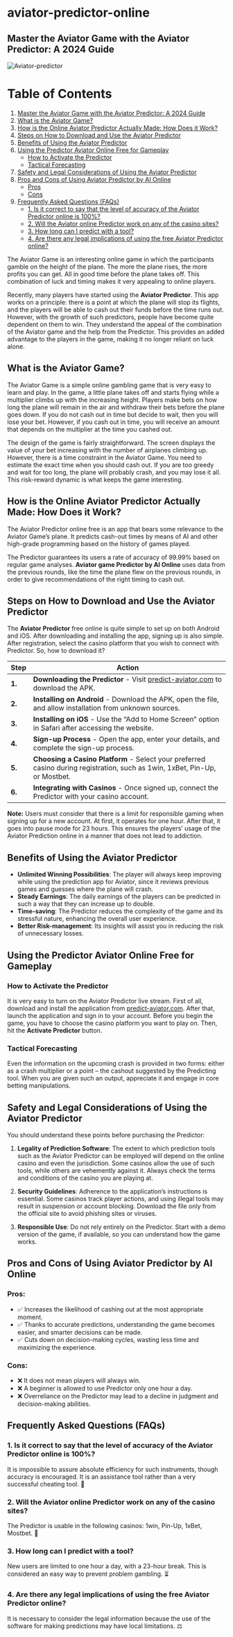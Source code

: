 # aviator-predictor-online

## Master the Aviator Game with the Aviator Predictor: A 2024 Guide

![Aviator-predictor](./aviatorpredictor.webp)

# Table of Contents

1. [Master the Aviator Game with the Aviator Predictor: A 2024 Guide](#master-the-aviator-game-with-the-aviator-predictor-a-2024-guide)
2. [What is the Aviator Game?](#what-is-the-aviator-game)
3. [How is the Online Aviator Predictor Actually Made: How Does it Work?](#how-is-the-online-aviator-predictor-actually-made-how-does-it-work)
4. [Steps on How to Download and Use the Aviator Predictor](#steps-on-how-to-download-and-use-the-aviator-predictor)
5. [Benefits of Using the Aviator Predictor](#benefits-of-using-the-aviator-predictor)
6. [Using the Predictor Aviator Online Free for Gameplay](#using-the-predictor-aviator-online-free-for-gameplay)
   - [How to Activate the Predictor](#how-to-activate-the-predictor)
   - [Tactical Forecasting](#tactical-forecasting)
7. [Safety and Legal Considerations of Using the Aviator Predictor](#safety-and-legal-considerations-of-using-the-aviator-predictor)
8. [Pros and Cons of Using Aviator Predictor by AI Online](#pros-and-cons-of-using-aviator-predictor-by-ai-online)
   - [Pros](#pros)
   - [Cons](#cons)
9. [Frequently Asked Questions (FAQs)](#frequently-asked-questions-faqs)
   - [1. Is it correct to say that the level of accuracy of the Aviator Predictor online is 100%?](#1-is-it-correct-to-say-that-the-level-of-accuracy-of-the-aviator-predictor-online-is-100)
   - [2. Will the Aviator online Predictor work on any of the casino sites?](#2-will-the-aviator-online-predictor-work-on-any-of-the-casino-sites)
   - [3. How long can I predict with a tool?](#3-how-long-can-i-predict-with-a-tool)
   - [4. Are there any legal implications of using the free Aviator Predictor online?](#4-are-there-any-legal-implications-of-using-the-free-aviator-predictor-online)


The Aviator Game is an interesting online game in which the participants gamble on the height of the plane. The more the plane rises, the more profits you can get. All in good time before the plane takes off. This combination of luck and timing makes it very appealing to online players.

Recently, many players have started using the **Aviator Predictor**. This app works on a principle: there is a point at which the plane will stop its flights, and the players will be able to cash out their funds before the time runs out. However, with the growth of such predictors, people have become quite dependent on them to win. They understand the appeal of the combination of the Aviator game and the help from the Predictor. This provides an added advantage to the players in the game, making it no longer reliant on luck alone.

## What is the Aviator Game?

The Aviator Game is a simple online gambling game that is very easy to learn and play. In the game, a little plane takes off and starts flying while a multiplier climbs up with the increasing height. Players make bets on how long the plane will remain in the air and withdraw their bets before the plane goes down. If you do not cash out in time but decide to wait, then you will lose your bet. However, if you cash out in time, you will receive an amount that depends on the multiplier at the time you cashed out.

The design of the game is fairly straightforward. The screen displays the value of your bet increasing with the number of airplanes climbing up. However, there is a time constraint in the Aviator Game. You need to estimate the exact time when you should cash out. If you are too greedy and wait for too long, the plane will probably crash, and you may lose it all. This risk-reward dynamic is what keeps the game interesting.

## How is the Online Aviator Predictor Actually Made: How Does it Work?

The Aviator Predictor online free is an app that bears some relevance to the Aviator Game’s plane. It predicts cash-out times by means of AI and other high-grade programming based on the history of games played.

The Predictor guarantees its users a rate of accuracy of 99.99% based on regular game analyses. **Aviator game Predictor by AI Online** uses data from the previous rounds, like the time the plane flew on the previous rounds, in order to give recommendations of the right timing to cash out.

## Steps on How to Download and Use the Aviator Predictor

The **Aviator Predictor** free online is quite simple to set up on both Android and iOS. After downloading and installing the app, signing up is also simple. After registration, select the casino platform that you wish to connect with Predictor. So, how to download it?

| **Step** | **Action** |
|----------|------------|
| **1.** | **Downloading the Predictor** - Visit [predict-aviator.com](https://predict-aviator.com) to download the APK. |
| **2.** | **Installing on Android** - Download the APK, open the file, and allow installation from unknown sources. |
| **3.** | **Installing on iOS** - Use the “Add to Home Screen” option in Safari after accessing the website. |
| **4.** | **Sign-up Process** - Open the app, enter your details, and complete the sign-up process. |
| **5.** | **Choosing a Casino Platform** - Select your preferred casino during registration, such as 1win, 1xBet, Pin-Up, or Mostbet. |
| **6.** | **Integrating with Casinos** - Once signed up, connect the Predictor with your casino account. |

**Note:** Users must consider that there is a limit for responsible gaming when signing up for a new account. At first, it operates for one hour. After that, it goes into pause mode for 23 hours. This ensures the players’ usage of the Aviator Prediction online in a manner that does not lead to addiction.

## Benefits of Using the Aviator Predictor

- **Unlimited Winning Possibilities**: The player will always keep improving while using the prediction app for Aviator, since it reviews previous games and guesses where the plane will crash.
- **Steady Earnings**: The daily earnings of the players can be predicted in such a way that they can increase up to double.
- **Time-saving**: The Predictor reduces the complexity of the game and its stressful nature, enhancing the overall user experience.
- **Better Risk-management**: Its insights will assist you in reducing the risk of unnecessary losses.

## Using the Predictor Aviator Online Free for Gameplay

### How to Activate the Predictor

It is very easy to turn on the Aviator Predictor live stream. First of all, download and install the application from [predict-aviator.com](https://predict-aviator.com). After that, launch the application and sign in to your account. Before you begin the game, you have to choose the casino platform you want to play on. Then, hit the **Activate Predictor** button.

### Tactical Forecasting

Even the information on the upcoming crash is provided in two forms: either as a crash multiplier or a point – the cashout suggested by the Predicting tool. When you are given such an output, appreciate it and engage in core betting manipulations.

## Safety and Legal Considerations of Using the Aviator Predictor

You should understand these points before purchasing the Predictor:

1. **Legality of Prediction Software**: The extent to which prediction tools such as the Aviator Predictor can be employed will depend on the online casino and even the jurisdiction. Some casinos allow the use of such tools, while others are vehemently against it. Always check the terms and conditions of the casino you are playing at.

2. **Security Guidelines**: Adherence to the application’s instructions is essential. Some casinos track player actions, and using illegal tools may result in suspension or account blocking. Download the file only from the official site to avoid phishing sites or viruses.

3. **Responsible Use**: Do not rely entirely on the Predictor. Start with a demo version of the game, if available, so you can understand how the game works.

## Pros and Cons of Using Aviator Predictor by AI Online

### Pros:
- ✅ Increases the likelihood of cashing out at the most appropriate moment.
- ✅ Thanks to accurate predictions, understanding the game becomes easier, and smarter decisions can be made.
- ✅ Cuts down on decision-making cycles, wasting less time and maximizing the experience.

### Cons:
- ❌ It does not mean players will always win.
- ❌ A beginner is allowed to use Predictor only one hour a day.
- ❌ Overreliance on the Predictor may lead to a decline in judgment and decision-making abilities.

## Frequently Asked Questions (FAQs)

### 1. Is it correct to say that the level of accuracy of the Aviator Predictor online is 100%?
It is impossible to assure absolute efficiency for such instruments, though accuracy is encouraged. It is an assistance tool rather than a very successful cheating tool. 🎯

### 2. Will the Aviator online Predictor work on any of the casino sites?
The Predictor is usable in the following casinos: 1win, Pin-Up, 1xBet, Mostbet. 🎰

### 3. How long can I predict with a tool?
New users are limited to one hour a day, with a 23-hour break. This is considered an easy way to prevent problem gambling. ⏳

### 4. Are there any legal implications of using the free Aviator Predictor online?
It is necessary to consider the legal information because the use of the software for making predictions may have local limitations. ⚖️

